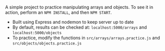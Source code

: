 A simple project to practice manipulating arrays and objects. To see it in action, perform an `NPM INSTALL`, and then `NPM START`.

* Built using Express and nodemon to keep server up to date
* By default, results can be checked at: `localhost:5000/arrays` and `localhost:5000/objects`
* To practice, modify the functions in `src/arrays/arrays.practice.js` and `src/objects/objects.practice.js`